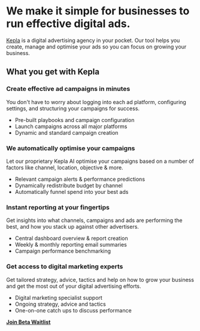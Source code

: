 # We make it simple for businesses to run effective digital ads.

[Kepla](https://kepla.io) is a digital advertising agency in your pocket. Our tool helps you create, manage and optimise your ads so you can focus on growing your business.

## What you get with Kepla

### Create effective ad campaigns in minutes

You don't have to worry about logging into each ad platform, configuring settings, and structuring your campaigns for success.

- Pre-built playbooks and campaign configuration
- Launch campaigns across all major platforms
- Dynamic and standard campaign creation

### We automatically optimise your campaigns

Let our proprietary Kepla AI optimise your campaigns based on a number of factors like channel, location, objective & more.

- Relevant campaign alerts & performance predictions
- Dynamically redistribute budget by channel
- Automatically funnel spend into your best ads

### Instant reporting at your fingertips

Get insights into what channels, campaigns and ads are performing the best, and how you stack up against other advertisers.

- Central dashboard overview & report creation
- Weekly & monthly reporting email summaries
- Campaign performance benchmarking

### Get access to digital marketing experts

Get tailored strategy, advice, tactics and help on how to grow your business and get the most out of your digital advertising efforts.

- Digital marketing specialist support
- Ongoing strategy, advice and tactics
- One-on-one catch ups to discuss performance

**[Join Beta Waitlist](https://kepla.io)**
